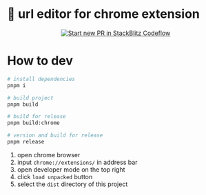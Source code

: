 # 🍇 url editor for chrome extension

<p align="center">
  <a href="https://pr.new/rosmarinus-project/url-editor"><img src="https://developer.stackblitz.com/img/start_pr_dark_small.svg" alt="Start new PR in StackBlitz Codeflow"></a>
</p>


# How to dev

```bash
# install dependencies
pnpm i

# build project
pnpm build

# build for release
pnpm build:chrome

# version and build for release
pnpm release
```

1. open chrome browser
2. input `chrome://extensions/` in address bar
3. open developer mode on the top right
4. click `load unpacked` button
5. select the `dist` directory of this project

